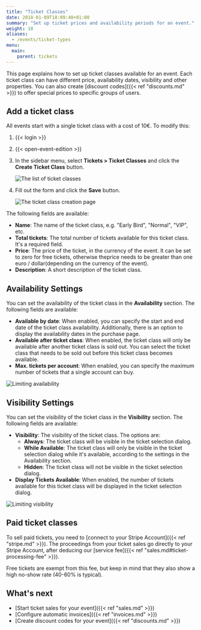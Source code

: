 ```yaml
---
title: "Ticket Classes"
date: 2018-01-09T18:09:40+01:00
summary: "Set up ticket prices and availability periods for an event."
weight: 10
aliases:
  - /events/ticket-types
menu:
  main:
    parent: tickets
---
```


This page explains how to set up ticket classes available for an event. Each ticket class can have different price, availability dates, visibility and other properties. You can also create [discount codes]({{< ref "discounts.md" >}}) to offer special prices to specific groups of users.

## Add a ticket class

All events start with a single ticket class with a cost of 10€. To modify this:

1. {{< login >}}
1. {{< open-event-edition >}}
1. In the sidebar menu, select **Tickets > Ticket Classes** and click the **Create Ticket Class** button.

   ![The list of ticket classes](/img/screenshots/events/ticket-classes.avif)

1. Fill out the form and click the **Save** button.

   ![The ticket class creation page](/img/screenshots/tickets/ticket-class-create.avif)

The following fields are available:

- **Name**: The name of the ticket class, e.g. "Early Bird", "Normal", "VIP", etc.
- **Total tickets**: The total number of tickets available for this ticket class. It's a required field.
- **Price**: The price of the ticket, in the currency of the event. It can be set to zero for free tickets, otherwise theprice needs to be greater than one euro / dollar(depending on the currency of the event).
- **Description**: A short description of the ticket class.

## Availability Settings

You can set the availability of the ticket class in the **Availability** section. The following fields are available:

- **Available by date**: When enabled, you can specify the start and end date of the ticket class availability. Additionally, there is an option to display the availability dates in the purchase page.
- **Available after ticket class**: When enabled, the ticket class will only be available after another ticket class is sold out. You can select the ticket class that needs to be sold out before this ticket class becomes available.
- **Max. tickets per account**: When enabled, you can specify the maximum number of tickets that a single account can buy.

![Limiting availability](/img/screenshots/tickets/ticket-class-availability.avif)

## Visibility Settings

You can set the visibility of the ticket class in the **Visibility** section. The following fields are available:

- **Visibility**: The visibility of the ticket class. The options are:
  - **Always**: The ticket class will be visible in the ticket selection dialog.
  - **While Available**: The ticket class will only be visible in the ticket selection dialog while it's available, according to the settings in the Availability section.
  - **Hidden**: The ticket class will not be visible in the ticket selection dialog.
- **Display Tickets Available**: When enabled, the number of tickets available for this ticket class will be displayed in the ticket selection dialog.

![Limiting visibility](/img/screenshots/tickets/ticket-class-visibility.avif)

## Paid ticket classes

To sell paid tickets, you need to [connect to your Stripe Account]({{< ref "stripe.md" >}}). The proceedings from your ticket sales go directly to your Stripe Account, after deducing our [service fee]({{< ref "sales.md#ticket-processing-fee" >}}).

Free tickets are exempt from this fee, but keep in mind that they also show a high no-show rate (40-60% is typical).

## What's next

- [Start ticket sales for your event]({{< ref "sales.md" >}})
- [Configure automatic invoices]({{< ref "invoices.md" >}})
- [Create discount codes for your event]({{< ref "discounts.md" >}})
